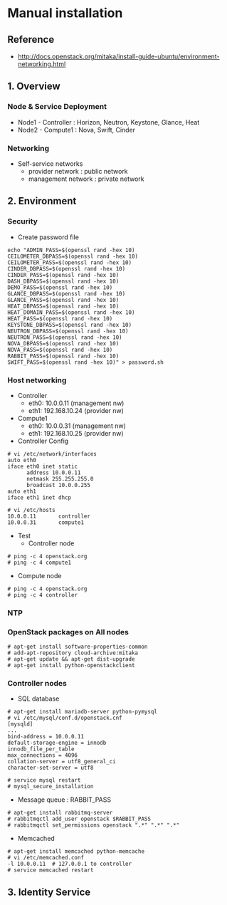 # Manual installation

## Reference
- http://docs.openstack.org/mitaka/install-guide-ubuntu/environment-networking.html

## 1. Overview
### Node & Service Deployment
- Node1 - Controller : Horizon, Neutron, Keystone, Glance, Heat
- Node2 - Compute1 : Nova, Swift, Cinder
### Networking
- Self-service networks
  - provider network : public network
  - management network : private network

## 2. Environment
### Security
- Create password file
```
echo "ADMIN_PASS=$(openssl rand -hex 10)
CEILOMETER_DBPASS=$(openssl rand -hex 10)
CEILOMETER_PASS=$(openssl rand -hex 10)
CINDER_DBPASS=$(openssl rand -hex 10)
CINDER_PASS=$(openssl rand -hex 10)
DASH_DBPASS=$(openssl rand -hex 10)
DEMO_PASS=$(openssl rand -hex 10)
GLANCE_DBPASS=$(openssl rand -hex 10)
GLANCE_PASS=$(openssl rand -hex 10)
HEAT_DBPASS=$(openssl rand -hex 10)
HEAT_DOMAIN_PASS=$(openssl rand -hex 10)
HEAT_PASS=$(openssl rand -hex 10)
KEYSTONE_DBPASS=$(openssl rand -hex 10)
NEUTRON_DBPASS=$(openssl rand -hex 10)
NEUTRON_PASS=$(openssl rand -hex 10)
NOVA_DBPASS=$(openssl rand -hex 10)
NOVA_PASS=$(openssl rand -hex 10)
RABBIT_PASS=$(openssl rand -hex 10)
SWIFT_PASS=$(openssl rand -hex 10)" > password.sh
```
### Host networking
- Controller
  - eth0: 10.0.0.11  (management nw)
  - eth1: 192.168.10.24 (provider nw)
- Compute1 
  - eth0: 10.0.0.31  (management nw)  
  - eth1: 192.168.10.25 (provider nw)
- Controller Config
```
# vi /etc/network/interfaces
auto eth0
iface eth0 inet static
      address 10.0.0.11
      netmask 255.255.255.0
      broadcast 10.0.0.255
auto eth1
iface eth1 inet dhcp

# vi /etc/hosts
10.0.0.11       controller
10.0.0.31       compute1
```
- Test
  - Controller node
```
# ping -c 4 openstack.org
# ping -c 4 compute1
```
  - Compute node
```
# ping -c 4 openstack.org
# ping -c 4 controller
```
### NTP 
### OpenStack packages on All nodes
```
# apt-get install software-properties-common
# add-apt-repository cloud-archive:mitaka
# apt-get update && apt-get dist-upgrade
# apt-get install python-openstackclient
```
### Controller nodes
- SQL database
```
# apt-get install mariadb-server python-pymysql
# vi /etc/mysql/conf.d/openstack.cnf
[mysqld]
...
bind-address = 10.0.0.11
default-storage-engine = innodb
innodb_file_per_table
max_connections = 4096
collation-server = utf8_general_ci
character-set-server = utf8

# service mysql restart
# mysql_secure_installation
```
- Message queue : RABBIT_PASS
```
# apt-get install rabbitmq-server
# rabbitmqctl add_user openstack $RABBIT_PASS
# rabbitmqctl set_permissions openstack ".*" ".*" ".*"
```
- Memcached
```
# apt-get install memcached python-memcache
# vi /etc/memcached.conf
-l 10.0.0.11  # 127.0.0.1 to controller
# service memcached restart
```

## 3. Identity Service
###
